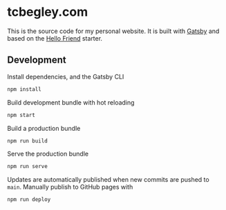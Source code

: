 # tcbegley.com

This is the source code for my personal website. It is built with [Gatsby][gatsby] and based on the [Hello Friend][hello-friend] starter.

## Development

Install dependencies, and the Gatsby CLI

```sh
npm install
```

Build development bundle with hot reloading

```sh
npm start
```

Build a production bundle

```sh
npm run build
```

Serve the production bundle

```sh
npm run serve
```

Updates are automatically published when new commits are pushed to `main`. Manually publish to GitHub pages with

```sh
npm run deploy
```

[gatsby]: https://gatsbyjs.org
[hello-friend]: https://github.com/panr/gatsby-starter-hello-friend
